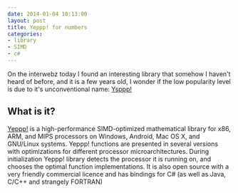 ```yaml
---
date: 2014-01-04 10:13:00
layout: post
title: Yeppp! for numbers
categories:
- library
- SIMD
- c#
---
```


On the interwebz today I found an interesting library that somehow I haven't heard of before, and it is a few years old, 
I wonder if the low popularity level is due to it's unconventional name: [Ysppp!][yeppp]

## What is it?

[Yeppp!][yeppp] is a high-performance SIMD-optimized mathematical library for x86, ARM, and MIPS processors on Windows, Android, 
Mac OS X, and GNU/Linux systems. Yeppp! functions are presented in several versions with optimizations for different 
processor microarchitectures. During initialization Yeppp! library detects the processor it is running on, and chooses 
the optimal function implementations. It is also open source with a very friendly commercial licence and has bindings for 
C# (as well as Java, C/C++ and strangely FORTRAN)




[yeppp]:[http://www.yeppp.info/]
